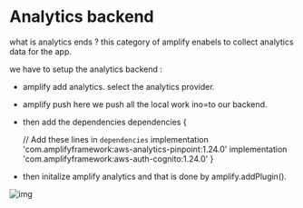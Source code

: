 # Analytics backend
what is analytics ends ? 
this category of amplify enabels to collect analytics data for the app. 

we have to setup the analytics backend :

* amplify add analytics.
select the analytics provider. 

* amplify push 
here we push all the local work ino=to our backend.

* then add the dependencies 
dependencies {

    // Add these lines in `dependencies`
    implementation 'com.amplifyframework:aws-analytics-pinpoint:1.24.0'
    implementation 'com.amplifyframework:aws-auth-cognito:1.24.0'
}

* then initalize amplify analytics 
and that is done by amplify.addPlugin().


![img](https://amplify-analytics.workshop.aws/ws-overview.png)